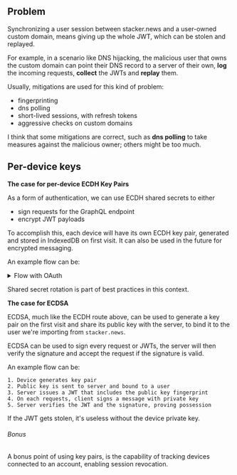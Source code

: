 ## Problem
Synchronizing a user session between stacker.news and a user-owned custom domain, means giving up the whole JWT, which can be stolen and replayed.

For example, in a scenario like DNS hijacking, the malicious user that owns the custom domain can point their DNS record to a server of their own, **log** the incoming requests, **collect** the JWTs and **replay** them.

Usually, mitigations are used for this kind of problem:
- fingerprinting
- dns polling
- short-lived sessions, with refresh tokens
- aggressive checks on custom domains

I think that some mitigations are correct, such as **dns polling** to take measures against the malicious owner; others might be too much.

## Per-device keys
**The case for per-device ECDH Key Pairs**

As a form of authentication, we can use ECDH shared secrets to either
- sign requests for the GraphQL endpoint
- encrypt JWT payloads

To accomplish this, each device will have its own ECDH key pair, generated and stored in IndexedDB on first visit.
It can also be used in the future for encrypted messaging.

An example flow can be:
<details>
<summary>Flow with OAuth</summary>
Step 1: Device generates a key pair on first visit

```
{ privateKey, publicKey } = await crypto.subtle.generateKey(ECDH P-256, non-extractable)

{ set, get } = useIndexedDB(idbConfig)
set(privateKey)
set(publicKey)
```

##### Step 2: Initiate login using OAuth

```
state = getRandomValues -> store in sessionStorage
code_verifier = getRandomValues -> store in sessionStorage
code_challenge = sha256(code_verifier)

GET https://stacker.news/api/auth/sync/authorize
  ?state=<state>
  &code_challenge=<code_challenge>
  &redirect_uri=https://www.pizza.com/api/auth/sync/callback
                ?callbackUrl=/items/960002
```

The `sync/authorize` endpoint checks the session on stacker.news and creates a **verification token** that is bound to the code_challenge.
We'll send this token along with state to `sync/callback`

```
302 https://www.pizza.com/api/auth/sync/callback
    ?callbackUrl=/items/960002
    &token=<verificationToken>
    &state=<state>
```

Here we check if the received `state` matches the state we saved in the client's `sessionStorage`. If it does, we'll POST the `sync/complete` endpoint with the device ECDH public key, to exchange the token for a JWT and the server public key.

The `code_verifier` is how PKCE will confirm that we're exchanging with the user that initiated.

##### Step 3: POST stacker.news to exchange the session cookie

```
device_pubkey = IndexedDB
code_verifier = sessionStorage

POST https://stacker.news/api/auth/sync/complete
body {
  token,
  code_verifier,
  device_pubkey
}

RESPONSE {
  session_token,
  server_pubkey
}
```

The server pubkey is saved in IndexedDB, and both client and server derive the shared secret using ECDH.
This shared secret is then used to create HMAC signatures for requests.

##### Step 4: Sign a request
For example, on GraphQL requests, the client:

```
req_payload = payload + timestamp
signature = hmac(shared_secret, req_payload)
Headers: {
  'X-Timestamp': timestamp,
  'X-Signature': signature,
  'Authorization': etc.
}
```

The server verifies that the timestamp isn't too old and that the HMAC signature and session token are valid.
</details>

Shared secret rotation is part of best practices in this context.

**The case for ECDSA**

ECDSA, much like the ECDH route above, can be used to generate a key pair on the first visit and share its public key with the server, to bind it to the user we're importing from `stacker.news`.

ECDSA can be used to sign every request or JWTs, the server will then verify the signature and accept the request if the signature is valid.

An example flow can be:
```
1. Device generates key pair
2. Public key is sent to server and bound to a user
3. Server issues a JWT that includes the public key fingerprint
4. On each requests, client signs a message with private key
5. Server verifies the JWT and the signature, proving possession
```

If the JWT gets stolen, it's useless without the device private key.

###### Bonus
A bonus point of using key pairs, is the capability of tracking devices connected to an account, enabling session revocation.